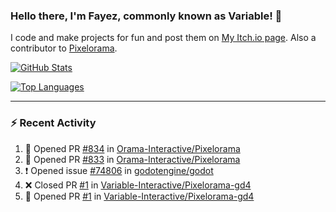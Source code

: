 ### Hello there, I'm Fayez, commonly known as Variable! 👋
I code and make projects for fun and post them on [My Itch.io page](https://variable-industries.itch.io/). Also a contributor to [Pixelorama](https://github.com/Orama-Interactive/Pixelorama).

[![GitHub Stats](https://github-readme-stats.vercel.app/api/?username=Variable-ind&show_icons=true&theme=merko)](https://github.com/anuraghazra/github-readme-stats)

[![Top Languages](https://github-readme-stats.vercel.app/api/top-langs/?username=Variable-ind&layout=compact&theme=merko)](https://github.com/anuraghazra/github-readme-stats)

---

### :zap: Recent Activity

<!--START_SECTION:activity-->
1. 💪 Opened PR [#834](https://github.com/Orama-Interactive/Pixelorama/pull/834) in [Orama-Interactive/Pixelorama](https://github.com/Orama-Interactive/Pixelorama)
2. 💪 Opened PR [#833](https://github.com/Orama-Interactive/Pixelorama/pull/833) in [Orama-Interactive/Pixelorama](https://github.com/Orama-Interactive/Pixelorama)
3. ❗️ Opened issue [#74806](https://github.com/godotengine/godot/issues/74806) in [godotengine/godot](https://github.com/godotengine/godot)
4. ❌ Closed PR [#1](https://github.com/Variable-Interactive/Pixelorama-gd4/pull/1) in [Variable-Interactive/Pixelorama-gd4](https://github.com/Variable-Interactive/Pixelorama-gd4)
5. 💪 Opened PR [#1](https://github.com/Variable-Interactive/Pixelorama-gd4/pull/1) in [Variable-Interactive/Pixelorama-gd4](https://github.com/Variable-Interactive/Pixelorama-gd4)
<!--END_SECTION:activity-->

<!--
**Variable-ind/Variable-ind** is a ✨ _special_ ✨ repository because its `README.md` (this file) appears on your GitHub profile.

Here are some ideas to get you started:
- 🌱 I’m currently studying at ...
- 🔭 I’m currently working on ...
- 👯 I’m looking to collaborate on ...
- 🤔 I’m looking for help with ...
- 💬 Ask me about ...
- 📫 How to reach me: ...
- ⚡ Fun fact: ...
-->

